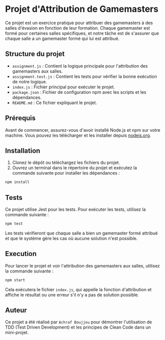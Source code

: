 # Projet d'Attribution de Gamemasters

Ce projet est un exercice pratique pour attribuer des gamemasters à des salles d'évasion en fonction de leur formation. Chaque gamemaster est formé pour certaines salles spécifiques, et notre tâche est de s'assurer que chaque salle a un gamemaster formé qui lui est attribué.

## Structure du projet

- `assignment.js` : Contient la logique principale pour l'attribution des gamemasters aux salles.
- `assignment.test.js` : Contient les tests pour vérifier la bonne exécution de notre logique.
- `index.js` : Fichier principal pour exécuter le projet.
- `package.json` : Fichier de configuration npm avec les scripts et les dépendances.
- `README.md` : Ce fichier expliquant le projet.

## Prérequis

Avant de commencer, assurez-vous d'avoir installé Node.js et npm sur votre machine. Vous pouvez les télécharger et les installer depuis [nodejs.org](https://nodejs.org/).

## Installation

1. Clonez le dépôt ou téléchargez les fichiers du projet.
2. Ouvrez un terminal dans le répertoire du projet et exécutez la commande suivante pour installer les dépendances :

```bash
npm install
```

## Tests

Ce projet utilise Jest pour les tests. Pour exécuter les tests, utilisez la commande suivante :

```bash
npm test
```

Les tests vérifieront que chaque salle a bien un gamemaster formé attribué et que le système gère les cas où aucune solution n'est possible.

## Execution

Pour lancer le projet et voir l'attribution des gamemasters aux salles, utilisez la commande suivante :

```bash
npm start
```

Cela exécutera le fichier `index.js`, qui appelle la fonction d'attribution et affiche le résultat ou une erreur s'il n'y a pas de solution possible.

## Auteur 

Ce projet a été réalisé par `Achraf Boujjou` pour démontrer l'utilisation de TDD (Test Driven Development) et les principes de Clean Code dans un mini-projet.


